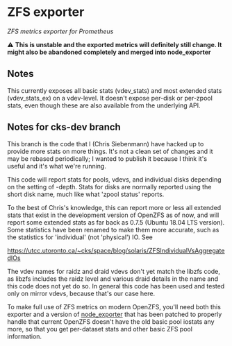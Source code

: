 # ZFS exporter

_ZFS metrics exporter for Prometheus_

:warning: **This is unstable and the exported metrics will definitely still change. It might also be
abandoned completely and merged into node_exporter**

## Notes

This currently exposes all basic stats (vdev_stats) and most extended stats (vdev_stats_ex) on a
vdev-level. It doesn't expose per-disk or per-zpool stats, even though these are also available from
the underlying API.

## Notes for cks-dev branch

This branch is the code that I (Chris Siebenmann) have hacked up to provide more stats on more things. It's not a clean set of changes and it may be rebased periodically; I wanted to publish it because I think it's useful and it's what we're running.

This code will report stats for pools, vdevs, and individual disks depending on the setting of -depth. Stats for disks are normally reported using the short disk name, much like what 'zpool status' reports.

To the best of Chris's knowledge, this can report more or less all extended stats that exist in the development version of OpenZFS as of now, and will report some extended stats as far back as 0.7.5 (Ubuntu 18.04 LTS version). Some statistics have been renamed to make them more accurate, such as the statistics for 'individual' (not 'physical') IO. See

https://utcc.utoronto.ca/~cks/space/blog/solaris/ZFSIndividualVsAggregatedIOs

The vdev names for raidz and draid vdevs don't yet match the libzfs code, as libzfs includes the raidz level and various draid details in the name and this code does not yet do so. In general this code has been used and tested only on mirror vdevs, because that's our case here.

To make full use of ZFS metrics on modern OpenZFS, you'll need both this exporter and a version of [node_exporter](https://github.com/prometheus/node_exporter) that has been patched to properly handle that current OpenZFS doesn't have the old basic pool iostats any more, so that you get per-dataset stats and other basic ZFS pool information.
